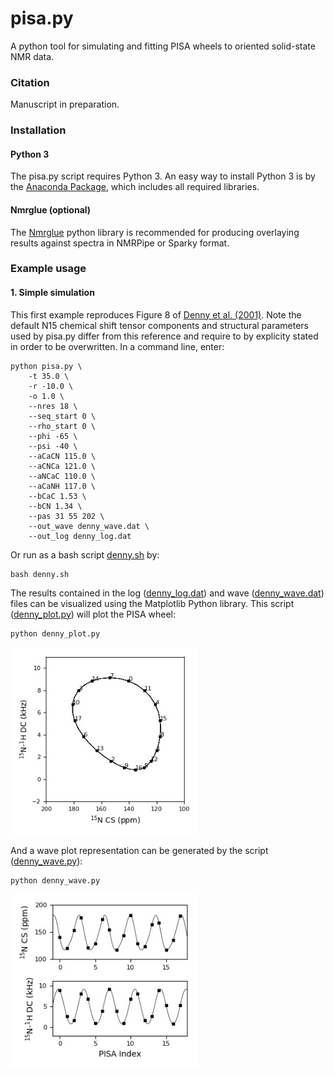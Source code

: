 # pisa.py

A python tool for simulating and fitting PISA wheels to oriented solid-state NMR data.

### Citation

Manuscript in preparation.


### Installation

#### Python 3

The pisa.py script requires Python 3. An easy way to install Python 3 is by the [Anaconda Package](https://www.anaconda.com/distribution/), which includes all required libraries.

#### Nmrglue (optional)

The [Nmrglue](http://nmrglue.readthedocs.io/en/latest/install.html) python library is recommended for producing overlaying results against spectra in NMRPipe or Sparky format.

### Example usage

#### 1. Simple simulation

This first example reproduces Figure 8 of [Denny et al. (2001)](https://www.sciencedirect.com/science/article/abs/pii/S109078070192405X?via%3Dihub). Note the default N15 chemical shift tensor components and structural parameters used by pisa.py differ from this reference and require to by explicity stated in order to be overwritten. In a command line, enter:

	python pisa.py \
       	-t 35.0 \
       	-r -10.0 \
       	-o 1.0 \
       	--nres 18 \
       	--seq_start 0 \
       	--rho_start 0 \
       	--phi -65 \
       	--psi -40 \
       	--aCaCN 115.0 \
      	--aCNCa 121.0 \
       	--aNCaC 110.0 \
       	--aCaNH 117.0 \
       	--bCaC 1.53 \
       	--bCN 1.34 \
       	--pas 31 55 202 \
       	--out_wave denny_wave.dat \
      	--out_log denny_log.dat

Or run as a bash script [denny.sh](examples/denny/denny.sh) by:

	bash denny.sh

The results contained in the log ([denny_log.dat](examples/denny/denny_log.dat)) and wave ([denny_wave.dat](examples/denny/denny_wave.dat)) files can be visualized using the Matplotlib Python library. This script ([denny_plot.py](examples/denny/denny_plot.py)) will plot the PISA wheel:

	python denny_plot.py

<img src="examples/denny/denny_plot.jpg" width="300">

And a wave plot representation can be generated by the script ([denny_wave.py](examples/denny/denny_wave.py)):

	python denny_wave.py

<img src="examples/denny/denny_wave.jpg" width="300">

